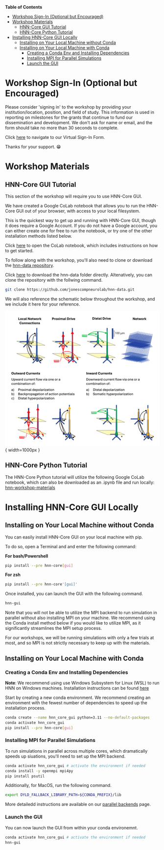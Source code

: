 **Table of Contents**

- [Workshop Sign-In (Optional but Encouraged)](#workshop-sign-in-optional-but-encouraged)
- [Workshop Materials](#workshop-materials)
  - [HNN-Core GUI Tutorial](#hnn-core-gui-tutorial)
  - [HNN-Core Python Tutorial](#hnn-core-python-tutorial)
- [Installing HNN-Core GUI Locally](#installing-hnn-core-gui-locally)
  - [Installing on Your Local Machine without Conda](#installing-on-your-local-machine-without-conda)
  - [Installing on Your Local Machine with Conda](#installing-on-your-local-machine-with-conda)
    - [Creating a Conda Env and Installing Dependencies](#creating-a-conda-env-and-installing-dependencies)
    - [Installing MPI for Parallel Simulations](#installing-mpi-for-parallel-simulations)
    - [Launch the GUI](#launch-the-gui)


# Workshop Sign-In (Optional but Encouraged)

Please consider 'signing in' to the workshop by providing your institution/location, position, and field of study. This information is used in reporting on milestones for the grants that continue to fund our dissemination and development. We don't ask for name or email, and the form should take no more than 30 seconds to complete.

Click [here](https://forms.gle/YnZX9ZRm8WvWpAGU7) to navigate to our Virtual Sign-In Form.

<p>Thanks for your support. &#128513;</p>


# Workshop Materials

## HNN-Core GUI Tutorial

This section of the workshop will require you to use HNN-Core GUI.


We have created a Google CoLab notebook that allows you to run the HNN-Core GUI out of your browser, with access to your local filesystem.

This is the quickest way to get up and running with HNN-Core GUI, though it does require a Google Account. If you do not have a Google account, you can either create one for free to run the notebook, or try one of the other installation methods listed below.

Click <a href="https://colab.research.google.com/drive/1yyjuEBimIu_f7_0Nf3YLwUiVOO7ZrKK3?usp=sharing">here</a> to open the CoLab notebook, which includes instructions on how to get started.

To follow along with the workshop, you'll also need to clone or download the [hnn-data repository](https://github.com/jonescompneurolab/hnn-data).

Click [here](https://github.com/jonescompneurolab/hnn-data/archive/refs/heads/main.zip) to download the hnn-data folder directly. Altenatively, you can clone the repository with the follwing command.

```bash
git clone https://github.com/jonescompneurolab/hnn-data.git
```

We will also reference the schematic below throughout the workshop, and we include it here for your reference. 

![](imgs/full_schematic.png){ width=1000px }

## HNN-Core Python Tutorial

The HNN-Core Python tutorial will utilize the following Google CoLab notebook, which can also be downloaded as an .ipynb file and run locally: [hnn-workshop-materials](https://colab.research.google.com/drive/1CvNTB_puonJiVvHmFhKhrr_CjmrfbgVB?usp=sharing)


# Installing HNN-Core GUI Locally

## Installing on Your Local Machine without Conda

You can easily install HNN-Core GUI on your local machine with pip.

To do so, open a Terminal and and enter the following command:

**For bash/Powershell**
```bash
pip install --pre hnn-core[gui]
```

**For zsh**
```bash
pip install --pre hnn-core'[gui]'
```

Once installed, you can launch the GUI with the following command.

```bash
hnn-gui
```

Note that you will not be able to utilize the MPI backend to run simulation in parallel without also installing MPI on your machine. We recommend using the Conda install method below if you would like to utilize MPI, as it significantly streamlines the MPI setup process.

For our workshops, we will be running simulations with only a few trials at most, and so MPI is not strictly necessary to keep up with the materials.



## Installing on Your Local Machine with Conda

### Creating a Conda Env and Installing Dependencies

**Note**: We recommend using use Windows Subsystem for Linux (WSL) to run HNN on Windows machines. Installation instructions can be found <a href="https://learn.microsoft.com/en-us/windows/wsl/install">here</a>

Start by creating a new conda environment. We recommend creating an environment with the fewest number of dependencies to speed up the installation process.

```bash
conda create --name hnn_core_gui python=3.11 --no-default-packages
conda activate hnn_core_gui
pip install --pre hnn-core[gui]
```

### Installing MPI for Parallel Simulations

To run simulations in parallel across multiple cores, which dramatically speeds up siuations, you'll need to set up the MPI backend.

```bash
conda activate hnn_core_gui # activate the environment if needed
conda install -y openmpi mpi4py
pip install psutil
```

Additionally, for MacOS, run the following command.
```bash
export DYLD_FALLBACK_LIBRARY_PATH=${CONDA_PREFIX}/lib
```

More detailedd instructions are available on our <a href="https://jonescompneurolab.github.io/hnn-core/stable/parallel.html">parallel backends</a> page. 

### Launch the GUI

You can now launch the GUI from within your conda environemnt.

```bash
conda activate hnn_core_gui # activate the environment if needed
hnn-gui
```

